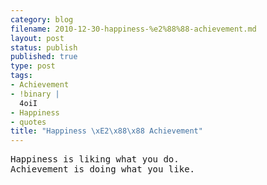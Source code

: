 ```yaml
--- 
category: blog
filename: 2010-12-30-happiness-%e2%88%88-achievement.md
layout: post
status: publish
published: true
type: post
tags: 
- Achievement
- !binary |
  4oiI
- Happiness
- quotes
title: "Happiness \xE2\x88\x88 Achievement"
---
```


<pre>Happiness is liking what you do. 
Achievement is doing what you like.</pre>
